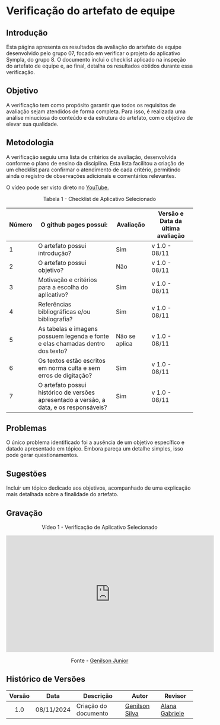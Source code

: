 # Verificação do artefato de equipe

## Introdução
Esta página apresenta os resultados da avaliação do artefato de equipe desenvolvido pelo grupo 07, focado em verificar o projeto do aplicativo Sympla, do grupo 8. O documento inclui o checklist aplicado na inspeção do artefato de equipe e, ao final, detalha os resultados obtidos durante essa verificação.

## Objetivo
A verificação tem como propósito garantir que todos os requisitos de avaliação sejam atendidos de forma completa. Para isso, é realizada uma análise minuciosa do conteúdo e da estrutura do artefato, com o objetivo de elevar sua qualidade.

## Metodologia
A verificação seguiu uma lista de critérios de avaliação, desenvolvida conforme o plano de ensino da disciplina. Esta lista facilitou a criação de um checklist para confirmar o atendimento de cada critério, permitindo ainda o registro de observações adicionais e comentários relevantes.

<p >O vídeo pode ser visto direto no <a href="https://www.youtube.com/watch?v=PnM20gaJa1g">YouTube.</a></p>

<div style="text-align: center">
<p>Tabela 1 - Checklist de Aplicativo Selecionado</p>
</div>

| Número | O github pages possui: | Avaliação | Versão e Data da última avaliação |
|--------|-------------------------|-----------|-----------------------------------|
| 1      | O artefato possui introdução? |    Sim      | v 1.0 - 08/11                   |
| 2      | O artefato possui objetivo? |      Não      | v 1.0 - 08/11                   |
| 3      | Motivação e critérios para a escolha do aplicativo? | Sim    | v 1.0 - 08/11                   |
| 4      | Referências bibliográficas e/ou bibliografia? | Sim| v 1.0 - 08/11                   |
| 5      | As tabelas e imagens possuem legenda e fonte e elas chamadas dentro dos texto? | Não se aplica| v 1.0 - 08/11 |
| 6      | Os textos estão escritos em norma culta e sem erros de digitação? |Sim | v 1.0 - 08/11 |
| 7      | O artefato possui histórico de versões apresentado a versão, a data, e os responsáveis? | Sim| v 1.0 - 08/11 |



## Problemas
O único problema identificado foi a ausência de um objetivo específico e datado apresentado em tópico. Embora pareça um detalhe simples, isso pode gerar questionamentos.

## Sugestões
Incluir um tópico dedicado aos objetivos, acompanhado de uma explicação mais detalhada sobre a finalidade do artefato.

## Gravação

<div style="text-align: center">
<p>Vídeo 1 - Verificação de Aplicativo Selecionado</p>
</div>

<iframe width="560" height="315" src="https://www.youtube.com/embed/PnM20gaJa1g?si=26K5KQNOnb6BRRpC" title="YouTube video player" frameborder="0" allow="accelerometer; autoplay; clipboard-write; encrypted-media; gyroscope; picture-in-picture; web-share" referrerpolicy="strict-origin-when-cross-origin" allowfullscreen></iframe>

<p style="text-align: center;">Fonte - <a href="https://github.com/GenilsonJrs">Genilson Junior</a></p>

## Histórico de Versões

| Versão | Data       | Descrição            | Autor                                            | Revisor                                            |
| :----: | ---------- | -------------------- | ------------------------------------------------ | -------------------------------------------------- |
|  1.0   | 08/11/2024 | Criação do documento | [Genilson Silva](https://github.com/GenilsonJrs) | [Alana Gabriele](https://github.com/alanagabriele) |
